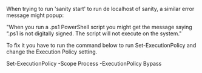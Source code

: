 When trying to run 'sanity start' to run de localhost of sanity, a similar error message might popup: 

"When you run a .ps1 PowerShell script you might get the message saying “.ps1 is not digitally signed. The script will not execute on the system."

To fix it you have to run the command below to run Set-ExecutionPolicy and change the Execution Policy setting.

Set-ExecutionPolicy -Scope Process -ExecutionPolicy Bypass
